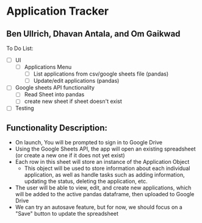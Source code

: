 # Application Tracker
## Ben Ullrich, Dhavan Antala, and Om Gaikwad

To Do List:
- [ ] UI
  - [ ] Applications Menu
    - [ ] List applications from csv/google sheets file (pandas)
    - [ ] Update/edit applications (pandas)
- [ ] Google sheets API functionality
  - [ ] Read Sheet into pandas
  - [ ] create new sheet if sheet doesn't exist
- [ ] Testing

## Functionality Description:
- On launch, You will be prompted to sign in to Google Drive
- Using the Google Sheets API, the app will open an existing spreadsheet (or create a new one if it does not yet exist)
- Each row in this sheet will store an instance of the Application Object
  - This object will be used to store information about each individual application, as well as handle tasks such as adding information, updating the status, deleting the application, etc.
- The user will be able to view, edit, and create new applications, which will be added to the active pandas dataframe, then uploaded to Google Drive
- We can try an autosave feature, but for now, we should focus on a "Save" button to update the spreadsheet

